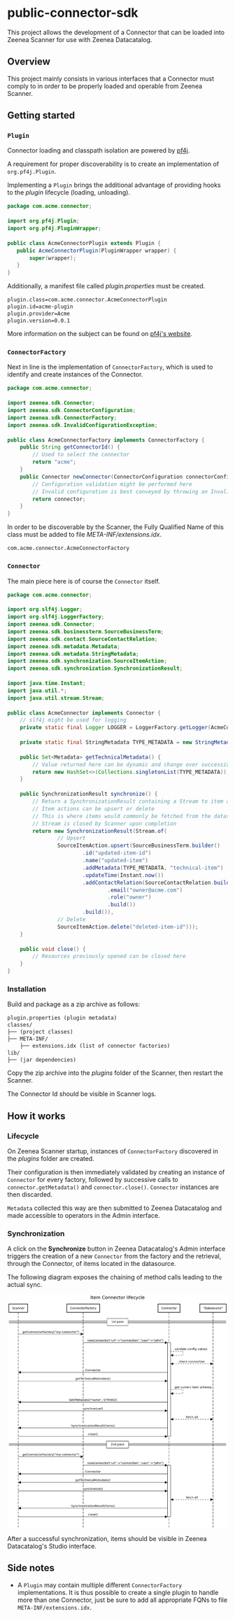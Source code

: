 # public-connector-sdk

This project allows the development of a Connector that can be loaded into Zeenea Scanner for use with Zeenea Datacatalog. 

## Overview

This project mainly consists in various interfaces that a Connector must comply to in order to be properly loaded and operable from Zeenea Scanner.

## Getting started

### `Plugin`

Connector loading and classpath isolation are powered by [pf4j](https://pf4j.org/).

A requirement for proper discoverability is to create an implementation of `org.pf4j.Plugin`.

Implementing a `Plugin` brings the additional advantage of providing hooks to the _plugin_ lifecycle (loading, unloading).

```java
package com.acme.connector;

import org.pf4j.Plugin;
import org.pf4j.PluginWrapper;

public class AcmeConnectorPlugin extends Plugin {
   public AcmeConnectorPlugin(PluginWrapper wrapper) {
       super(wrapper);
   }
}
```

Additionally, a manifest file called *plugin.properties* must be created.

```
plugin.class=com.acme.connector.AcmeConnectorPlugin
plugin.id=acme-plugin
plugin.provider=Acme
plugin.version=0.0.1
``` 

More information on the subject can be found on [pf4j's website](https://pf4j.org/doc/getting-started.html).

### `ConnectorFactory`

Next in line is the implementation of `ConnectorFactory`, which is used to identify and create instances of the Connector.

```java
package com.acme.connector;

import zeenea.sdk.Connector;
import zeenea.sdk.ConnectorConfiguration;
import zeenea.sdk.ConnectorFactory;
import zeenea.sdk.InvalidConfigurationException;

public class AcmeConnectorFactory implements ConnectorFactory {
    public String getConnectorId() {
        // Used to select the connector
        return "acme";
    }
    public Connector newConnector(ConnectorConfiguration connectorConfiguration) throws InvalidConfigurationException {
        // Configuration validation might be performed here
        // Invalid configuration is best conveyed by throwing an InvalidConfigurationException
        return connector;
    }
}
```

In order to be discoverable by the Scanner, the Fully Qualified Name of this class must be added to file *META-INF/extensions.idx*.

```
com.acme.connector.AcmeConnectorFactory
```

### `Connector`

The main piece here is of course the `Connector` itself.

```java
package com.acme.connector;

import org.slf4j.Logger;
import org.slf4j.LoggerFactory;
import zeenea.sdk.Connector;
import zeenea.sdk.businessterm.SourceBusinessTerm;
import zeenea.sdk.contact.SourceContactRelation;
import zeenea.sdk.metadata.Metadata;
import zeenea.sdk.metadata.StringMetadata;
import zeenea.sdk.synchronization.SourceItemAction;
import zeenea.sdk.synchronization.SynchronizationResult;

import java.time.Instant;
import java.util.*;
import java.util.stream.Stream;

public class AcmeConnector implements Connector {
    // slf4j might be used for logging
    private static final Logger LOGGER = LoggerFactory.getLogger(AcmeConnector.class);

    private static final StringMetadata TYPE_METADATA = new StringMetadata("Type");

    public Set<Metadata> getTechnicalMetadata() {
        // Value returned here can be dynamic and change over successive calls
        return new HashSet<>(Collections.singletonList(TYPE_METADATA));
    }
    
    public SynchronizationResult synchronize() {
        // Return a SynchronizationResult containing a Stream to item actions
        // Item actions can be upsert or delete
        // This is where items would commonly be fetched from the datasource
        // Stream is closed by Scanner upon completion
        return new SynchronizationResult(Stream.of(
                // Upsert
                SourceItemAction.upsert(SourceBusinessTerm.builder()
                        .id("updated-item-id")
                        .name("updated-item")
                        .addMetadata(TYPE_METADATA, "technical-item")
                        .updateTime(Instant.now())
                        .addContactRelation(SourceContactRelation.builder()
                                .email("owner@acme.com")
                                .role("owner")
                                .build())
                        .build()),
                // Delete
                SourceItemAction.delete("deleted-item-id")));
    }
    
    public void close() {
        // Resources previously opened can be closed here
    }
}
```

### Installation

Build and package as a zip archive as follows:

```
plugin.properties (plugin metadata)
classes/
├── (project classes)
├── META-INF/
    ├── extensions.idx (list of connector factories)
lib/
├── (jar dependencies)
```

Copy the zip archive into the *plugins* folder of the Scanner, then restart the Scanner.

The Connector Id should be visible in Scanner logs.

## How it works

### Lifecycle

On Zeenea Scanner startup, instances of `ConnectorFactory` discovered in the *plugins* folder are created.

Their configuration is then immediately validated by creating an instance of `Connector` for every factory, followed by successive calls to `connector.getMetadata()` and `connector.close()`. `Connector` instances are then discarded.

`Metadata` collected this way are then submitted to Zeenea Datacatalog and made accessible to operators in the Admin interface.

### Synchronization

A click on the **Synchronize** button in Zeenea Datacatalog's Admin interface triggers the creation of a new `Connector` from the factory and the retrieval, through the Connector, of items located in the datasource.

The following diagram exposes the chaining of method calls leading to the actual sync.

![](src/main/resources/doc-files/connector-sequence-diagram.png)

After a successful synchronization, items should be visible in Zeenea Datacatalog's Studio interface.

## Side notes

* A `Plugin` may contain multiple different `ConnectorFactory` implementations. It is thus possible to create a single plugin to handle more than one Connector, just be sure to add all appropriate FQNs to file `META-INF/extensions.idx`.
